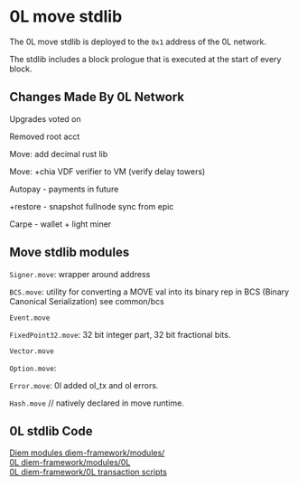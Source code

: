 # 0L move stdlib

The 0L move stdlib is deployed to the `0x1` address of the 0L network. 

The stdlib includes a block prologue that is executed at the start of every block.

## Changes Made By 0L Network

Upgrades voted on

Removed root acct

Move: add decimal rust lib

Move: +chia VDF verifier to VM (verify delay towers)

Autopay - payments in future

+restore - snapshot fullnode sync from epic

Carpe - wallet + light miner

## Move stdlib modules

`Signer.move`: wrapper around address

`BCS.move`: utility for converting a MOVE val into its binary rep in BCS (Binary Canonical Serialization) see common/bcs

`Event.move`

`FixedPoint32.move`: 32 bit integer part, 32 bit fractional bits.

`Vector.move`

`Option.move`:

`Error.move`: 0l added ol_tx and ol errors.

`Hash.move` // natively declared in move runtime.


## 0L stdlib Code
[Diem modules diem-framework/modules/](https://github.com/OLSF/libra/tree/main/language/diem-framework/modules)   
[0L diem-framework/modules/0L](https://github.com/OLSF/libra/tree/main/language/diem-framework/modules/0L)   
[0L diem-framework/0L transaction scripts](https://github.com/OLSF/libra/tree/main/language/diem-framework/modules/0L_transaction_scripts)
